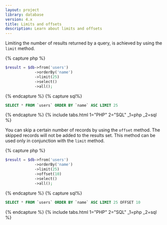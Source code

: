 ```yaml
---
layout: project
library: database
version: 4.x
title: Limits and offsets
description: Learn about limits and offsets
---
```


Limiting the number of results returned by a query, is achieved by using the `limit` method.


{% capture php %}
```php
$result = $db->from('users')
             ->orderBy('name')
             ->limit(25)
             ->select()
             ->all();
```
{% endcapture %}
{% capture sql%}
```sql
SELECT * FROM `users` ORDER BY `name` ASC LIMIT 25
```
{% endcapture %}
{% include tabs.html 1="PHP" 2="SQL" _1=php _2=sql %}

You can skip a certain number of records by using the `offset` method. 
The skipped records will not be added to the results set. 
This method can be used only in conjunction with the `limit` method.


{% capture php %}
```php
$result = $db->from('users')
             ->orderBy('name')
             ->limit(25)
             ->offset(10)
             ->select()
             ->all();
```
{% endcapture %}
{% capture sql%}
```sql
SELECT * FROM `users` ORDER BY `name` ASC LIMIT 25 OFFSET 10
```
{% endcapture %}
{% include tabs.html 1="PHP" 2="SQL" _1=php _2=sql %}